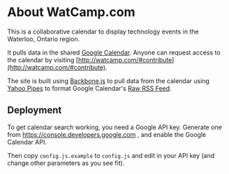 About WatCamp.com
====

This is a collaborative calendar to display technology events in the Waterloo, Ontario region.

It pulls data in the shared [Google Calendar](http://www.google.com/calendar/embed?src=nlkc39jt4p0nbc4pk9pj7p5fh0%40group.calendar.google.com&ctz=America/New_York). Anyone can request access to the calendar by visiting [http://watcamp.com/#contribute](http://watcamp.com/#contribute). 

The site is built using [Backbone.js](http://documentcloud.github.com/backbone/) to pull data from the calendar using [Yahoo Pipes](http://pipes.yahoo.com/spaetzel/watcamp) to format Google Calendar's [Raw RSS Feed](http://www.google.com/calendar/feeds/nlkc39jt4p0nbc4pk9pj7p5fh0%40group.calendar.google.com/public/basic).

Deployment
----------

To get calendar search working, you need a Google API key. Generate
one from <https://console.developers.google.com> , and enable 
the Google Calendar API. 

Then copy `config.js.example` to `config.js` and edit in your API key
(and change other parameters as you see fit). 
